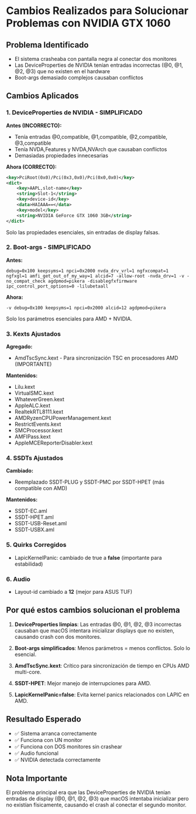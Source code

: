 # Cambios Realizados para Solucionar Problemas con NVIDIA GTX 1060

## Problema Identificado
- El sistema crasheaba con pantalla negra al conectar dos monitores
- Las DeviceProperties de NVIDIA tenían entradas incorrectas (@0, @1, @2, @3) que no existen en el hardware
- Boot-args demasiado complejos causaban conflictos

## Cambios Aplicados

### 1. DeviceProperties de NVIDIA - SIMPLIFICADO
**Antes (INCORRECTO):**
- Tenía entradas @0,compatible, @1,compatible, @2,compatible, @3,compatible
- Tenía NVDA,Features y NVDA,NVArch que causaban conflictos
- Demasiadas propiedades innecesarias

**Ahora (CORRECTO):**
```xml
<key>PciRoot(0x0)/Pci(0x3,0x0)/Pci(0x0,0x0)</key>
<dict>
    <key>AAPL,slot-name</key>
    <string>Slot-1</string>
    <key>device-id</key>
    <data>HAIAAA==</data>
    <key>model</key>
    <string>NVIDIA GeForce GTX 1060 3GB</string>
</dict>
```
Solo las propiedades esenciales, sin entradas de display falsas.

### 2. Boot-args - SIMPLIFICADO
**Antes:**
```
debug=0x100 keepsyms=1 npci=0x2000 nvda_drv_vrl=1 ngfxcompat=1 ngfxgl=1 amfi_get_out_of_my_way=1 alcid=7 -allow-root -nvda_drv=1 -v -no_compat_check agdpmod=pikera -disablegfxfirmware ipc_control_port_options=0 -lilubetaall
```

**Ahora:**
```
-v debug=0x100 keepsyms=1 npci=0x2000 alcid=12 agdpmod=pikera
```
Solo los parámetros esenciales para AMD + NVIDIA.

### 3. Kexts Ajustados
**Agregado:**
- AmdTscSync.kext - Para sincronización TSC en procesadores AMD (IMPORTANTE)

**Mantenidos:**
- Lilu.kext
- VirtualSMC.kext
- WhateverGreen.kext
- AppleALC.kext
- RealtekRTL8111.kext
- AMDRyzenCPUPowerManagement.kext
- RestrictEvents.kext
- SMCProcessor.kext
- AMFIPass.kext
- AppleMCEReporterDisabler.kext

### 4. SSDTs Ajustados
**Cambiado:**
- Reemplazado SSDT-PLUG y SSDT-PMC por SSDT-HPET (más compatible con AMD)

**Mantenidos:**
- SSDT-EC.aml
- SSDT-HPET.aml
- SSDT-USB-Reset.aml
- SSDT-USBX.aml

### 5. Quirks Corregidos
- LapicKernelPanic: cambiado de true a **false** (importante para estabilidad)

### 6. Audio
- Layout-id cambiado a **12** (mejor para ASUS TUF)

## Por qué estos cambios solucionan el problema

1. **DeviceProperties limpias**: Las entradas @0, @1, @2, @3 incorrectas causaban que macOS intentara inicializar displays que no existen, causando crash con dos monitores.

2. **Boot-args simplificados**: Menos parámetros = menos conflictos. Solo lo esencial.

3. **AmdTscSync.kext**: Crítico para sincronización de tiempo en CPUs AMD multi-core.

4. **SSDT-HPET**: Mejor manejo de interrupciones para AMD.

5. **LapicKernelPanic=false**: Evita kernel panics relacionados con LAPIC en AMD.

## Resultado Esperado
- ✅ Sistema arranca correctamente
- ✅ Funciona con UN monitor
- ✅ Funciona con DOS monitores sin crashear
- ✅ Audio funcional
- ✅ NVIDIA detectada correctamente

## Nota Importante
El problema principal era que las DeviceProperties de NVIDIA tenían entradas de display (@0, @1, @2, @3) que macOS intentaba inicializar pero no existían físicamente, causando el crash al conectar el segundo monitor.